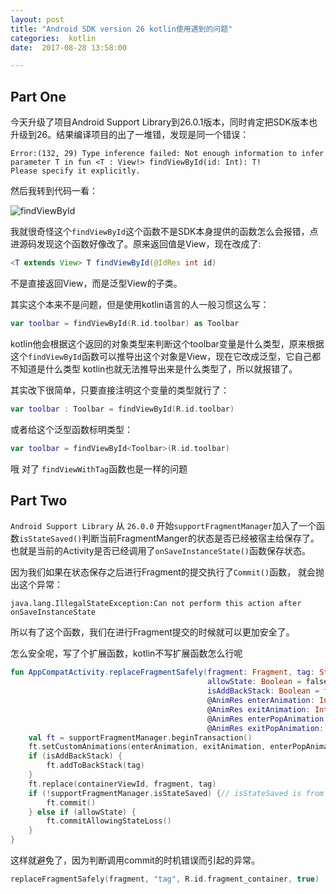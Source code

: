 ```yaml
---
layout: post
title: "Android SDK version 26 kotlin使用遇到的问题"
categories:  kotlin
date:  2017-08-28 13:58:00

---
```




## Part One

今天升级了项目Android Support Library到26.0.1版本，同时肯定把SDK版本也升级到26。结果编译项目的出了一堆错，发现是同一个错误：

```
Error:(132, 29) Type inference failed: Not enough information to infer parameter T in fun <T : View!> findViewById(id: Int): T!
Please specify it explicitly.
```

然后我转到代码一看：

![findViewById](http://img.muliba.net/blog/post/20170828/QQ%E6%88%AA%E5%9B%BE20170828140524.png)

我就很奇怪这个`findViewById`这个函数不是SDK本身提供的函数怎么会报错，点进源码发现这个函数好像改了。原来返回值是View，现在改成了:

```java
<T extends View> T findViewById(@IdRes int id)
```

不是直接返回View，而是泛型View的子类。

其实这个本来不是问题，但是使用kotlin语言的人一般习惯这么写：

```kotlin
var toolbar = findViewById(R.id.toolbar) as Toolbar
```

kotlin他会根据这个返回的对象类型来判断这个toolbar变量是什么类型，原来根据这个`findViewById`函数可以推导出这个对象是View，现在它改成泛型，它自己都不知道是什么类型 kotlin也就无法推导出来是什么类型了，所以就报错了。

其实改下很简单，只要直接注明这个变量的类型就行了：

```kotlin
var toolbar : Toolbar = findViewById(R.id.toolbar)
```

或者给这个泛型函数标明类型：

```kotlin
var toolbar = findViewById<Toolbar>(R.id.toolbar)
```



哦 对了 `findViewWithTag`函数也是一样的问题



## Part Two

`Android Support Library` 从 `26.0.0` 开始`supportFragmentManager`加入了一个函数`isStateSaved()`判断当前FragmentManger的状态是否已经被宿主给保存了。也就是当前的Activity是否已经调用了`onSaveInstanceState()`函数保存状态。

因为我们如果在状态保存之后进行Fragment的提交执行了`Commit()`函数， 就会抛出这个异常：

```
java.lang.IllegalStateException:Can not perform this action after onSaveInstanceState
```

所以有了这个函数，我们在进行Fragment提交的时候就可以更加安全了。

怎么安全呢，写了个扩展函数，kotlin不写扩展函数怎么行呢

```kotlin
fun AppCompatActivity.replaceFragmentSafely(fragment: Fragment, tag: String, @IdRes containerViewId: Int,
                                            allowState: Boolean = false,
                                            isAddBackStack: Boolean = false,
                                            @AnimRes enterAnimation: Int = 0,
                                            @AnimRes exitAnimation: Int = 0,
                                            @AnimRes enterPopAnimation: Int = 0,
                                            @AnimRes exitPopAnimation: Int = 0) {
    val ft = supportFragmentManager.beginTransaction()
    ft.setCustomAnimations(enterAnimation, exitAnimation, enterPopAnimation, exitPopAnimation)
    if (isAddBackStack) {
        ft.addToBackStack(tag)
    }
    ft.replace(containerViewId, fragment, tag)
    if (!supportFragmentManager.isStateSaved) {// isStateSaved is from Android Support Library version 26.0.0
        ft.commit()
    } else if (allowState) {
        ft.commitAllowingStateLoss()
    }
}
```

这样就避免了，因为判断调用commit的时机错误而引起的异常。

```kotlin
replaceFragmentSafely(fragment, "tag", R.id.fragment_container, true)
```



